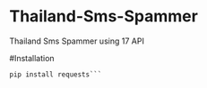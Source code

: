 # Thailand-Sms-Spammer   
Thailand Sms Spammer using 17 API   
   
#Installation   
```pip install colorma   
pip install requests```
